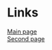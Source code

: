 <h1>Links</h1>
<a href="https://parshencev.github.io/android.github.io/">Main page</a><br>
<a href="https://parshencev.github.io/android.github.io/second">Second page</a>
